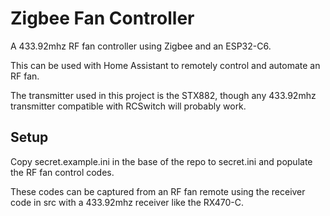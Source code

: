 # Zigbee Fan Controller

A 433.92mhz RF fan controller using Zigbee and an ESP32-C6.

This can be used with Home Assistant to remotely control and automate an RF fan.

The transmitter used in this project is the STX882, though any 433.92mhz transmitter compatible with RCSwitch will probably work.

## Setup

Copy secret.example.ini in the base of the repo to secret.ini and populate the RF fan control codes.

These codes can be captured from an RF fan remote using the receiver code in src with a 433.92mhz receiver like the RX470-C.
